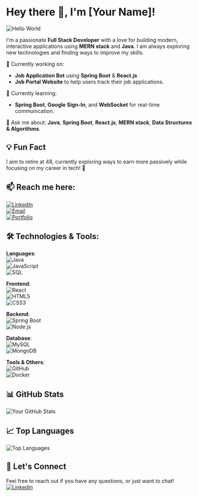 # Hey there 👋, I'm [Your Name]!

![Hello World](https://media.giphy.com/media/3oEjI6SIIHBdRxXI40/giphy.gif)

I'm a passionate **Full Stack Developer** with a love for building modern, interactive applications using **MERN stack** and **Java**. I am always exploring new technologies and finding ways to improve my skills.

🔭 Currently working on:  
- **Job Application Bot** using **Spring Boot** & **React.js**  
- **Job Portal Website** to help users track their job applications.  

🌱 Currently learning:  
- **Spring Boot**, **Google Sign-In**, and **WebSocket** for real-time communication.  

💬 Ask me about: **Java**, **Spring Boot**, **React.js**, **MERN stack**, **Data Structures & Algorithms**.

## 💡 Fun Fact  
I aim to retire at 48, currently exploring ways to earn more passively while focusing on my career in tech! 🚀

## 📫 Reach me here:

[![LinkedIn](https://img.shields.io/badge/LinkedIn-0077B5?style=flat-square&logo=linkedin&logoColor=white)](https://www.linkedin.com/in/your-linkedin)  
[![Email](https://img.shields.io/badge/Email-D14836?style=flat-square&logo=gmail&logoColor=white)](mailto:your-email@example.com)  
[![Portfolio](https://img.shields.io/badge/Portfolio-1c1c1c?style=flat-square&logo=internet-explorer&logoColor=white)](https://your-portfolio.com)

## 🛠️ Technologies & Tools:

**Languages**:  
![Java](https://img.shields.io/badge/Java-007396?style=flat-square&logo=java&logoColor=white&labelColor=black)  
![JavaScript](https://img.shields.io/badge/JavaScript-F7DF1E?style=flat-square&logo=javascript&logoColor=black&labelColor=black&animation=true)  
![SQL](https://img.shields.io/badge/SQL-4479A1?style=flat-square&logo=microsoft-sql-server&logoColor=white&labelColor=black)

**Frontend**:  
![React](https://img.shields.io/badge/React-61DAFB?style=flat-square&logo=react&logoColor=black&labelColor=black&animation=true)  
![HTML5](https://img.shields.io/badge/HTML5-E34F26?style=flat-square&logo=html5&logoColor=white&labelColor=black)  
![CSS3](https://img.shields.io/badge/CSS3-1572B6?style=flat-square&logo=css3&logoColor=white&labelColor=black)

**Backend**:  
![Spring Boot](https://img.shields.io/badge/Spring%20Boot-6DB33F?style=flat-square&logo=springboot&logoColor=white&labelColor=black)  
![Node.js](https://img.shields.io/badge/Node.js-339933?style=flat-square&logo=node.js&logoColor=white&labelColor=black)  

**Database**:  
![MySQL](https://img.shields.io/badge/MySQL-00758F?style=flat-square&logo=mysql&logoColor=white&labelColor=black)  
![MongoDB](https://img.shields.io/badge/MongoDB-47A248?style=flat-square&logo=mongodb&logoColor=white&labelColor=black)

**Tools & Others**:  
![GitHub](https://img.shields.io/badge/GitHub-181717?style=flat-square&logo=github&logoColor=white&labelColor=black)  
![Docker](https://img.shields.io/badge/Docker-2496ED?style=flat-square&logo=docker&logoColor=white&labelColor=black)

## 📊 GitHub Stats

![Your GitHub Stats](https://github-readme-stats.vercel.app/api?username=your-github-username&show_icons=true&hide_title=true&hide=prs&theme=radical&card_width=600)

## 📈 Top Languages

![Top Languages](https://github-readme-stats.vercel.app/api/top-langs/?username=your-github-username&layout=compact&theme=radical&hide=html,css&card_width=600)

## 💬 Let's Connect

Feel free to reach out if you have any questions, or just want to chat!  
[![LinkedIn](https://img.shields.io/badge/LinkedIn-0077B5?style=flat-square&logo=linkedin&logoColor=white)](https://www.linkedin.com/in/your-linkedin)
